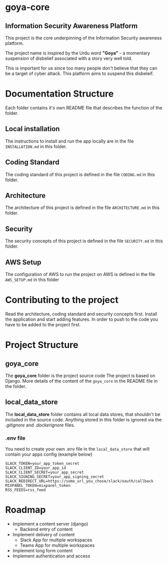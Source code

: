 # goya-core 
## Information Security Awareness Platform

This project is the core underpinning of the Information Security awareness platform.

The project name is inspired by the Urdu word **"Goya"** - a momentary suspension of disbelief associated with a story very well told.

This is important for us since too many people don't believe that they can be a target of cyber attack. This platform aims to suspend this disbeleif.

# Documentation Structure
Each folder contains it's own README file that describes the function of the folder.
## Local installation 
The instructions to install and run the app locally are in the file `INSTALLATION.md` in this folder.
## Coding Standard
The coding standard of this project is defined in the file `CODING.md` in this folder.
## Architecture 
The architecture of this project is defined in the file `ARCHITECTURE.md` in this folder.
## Security 
The security concepts of this project is defined in the file `SECURITY.md` in this folder.
## AWS Setup 
The configuration of AWS to run the project on AWS is defined in the file `AWS_SETUP.md` in this folder

# Contributing to the project
Read the architecture, coding standard and security concepts first. Install the application and start adding features. In order to push to the code you have to be added to the project first. 

# Project Structure
## goya_core 
The **goya_core** folder is the project source code
The project is based on Django.
More details of the content of the `goya_core` in the README file in the folder.

## local_data_store
The **local_data_store** folder contains all local data stores, that shouldn't be included in the source code. Anything stored in this folder is ignored via the _.gitignore_ and _.dockerignore_ files.
### .env file
You need to create your own .env file in the `local_data_store` that will contain your apps config (example below)
```
SLACK_TOKEN=your_app_token_secret
SLACK_CLIENT_ID=your_app_id
SLACK_CLIENT_SECRET=your_app_secret
SLACK_SIGNING_SECRET=your_app_signing_secret
SLACK_REDIRECT_URL=https://some_url_you_chose/slack/oauth/callback
MIXPANEL_TOKEN=mixpanel_token
RSS_FEEDS=rss_feed
```
# Roadmap
- Implement a content server (django)
    - Backend entry of content
- Implement delivery of content
    - Slack App for multiple workspaces
    - Teams App for multiple workspaces
- Implement long form content
- Implement authentication and access

